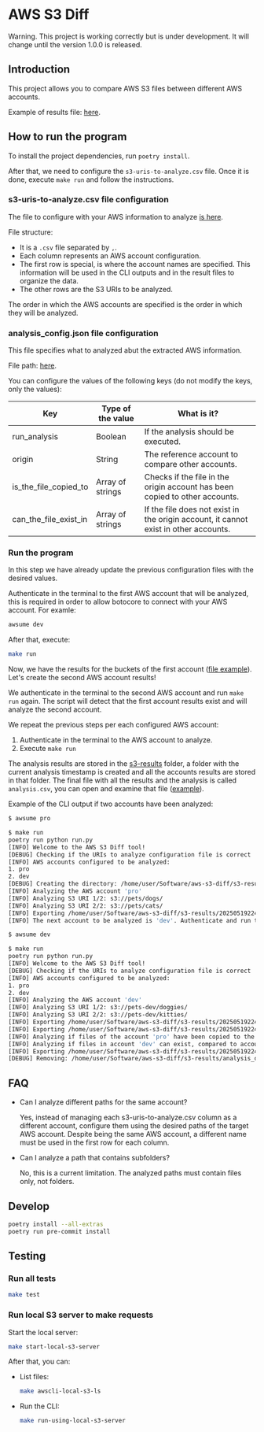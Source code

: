 # AWS S3 Diff

Warning. This project is working correctly but is under development. It will change until the version 1.0.0 is released.

## Introduction

This project allows you to compare AWS S3 files between different AWS accounts.

Example of results file: [here](tests/expected-results/analysis.csv).

## How to run the program

To install the project dependencies, run `poetry install`.

After that, we need to configure the `s3-uris-to-analyze.csv` file. Once it is done, execute `make run` and follow the instructions.

### s3-uris-to-analyze.csv file configuration

The file to configure with your AWS information to analyze [is here](config/s3-uris-to-analyze.csv).

File structure:

- It is a `.csv` file separated by `,`.
- Each column represents an AWS account configuration.
- The first row is special, is where the account names are specified. This information will be used in the CLI outputs and in the result files to organize the data.
- The other rows are the S3 URIs to be analyzed.

The order in which the AWS accounts are specified is the order in which they will be analyzed.

### analysis_config.json file configuration

This file specifies what to analyzed abut the extracted AWS information.

File path: [here](config/analysis-config.json).

You can configure the values of the following keys (do not modify the keys, only the values):

Key                   | Type of the value | What is it?
----------------------|-------------------|---------------------------------------------------------------------------
run_analysis          | Boolean           | If the analysis should be executed.
origin                | String            | The reference account to compare other accounts.
is_the_file_copied_to | Array of strings  | Checks if the file in the origin account has been copied to other accounts.
can_the_file_exist_in | Array of strings  | If the file does not exist in the origin account, it cannot exist in other accounts.

### Run the program

In this step we have already update the previous configuration files with the desired values.

Authenticate in the terminal to the first AWS account that will be analyzed, this is required in order to allow botocore to connect with your AWS account. For examle:

```bash
awsume dev
```

After that, execute:

```bash
make run
```

Now, we have the results for the buckets of the first account ([file example](tests/expected-results/dev.csv)). Let's create the second AWS account results!

We authenticate in the terminal to the second AWS account and run `make run` again. The script will detect that the first account results exist and will analyze the second account.

We repeat the previous steps per each configured AWS account:

1. Authenticate in the terminal to the AWS account to analyze.
2. Execute `make run`

The analysis results are stored in the [s3-results](s3-results) folder, a folder with the current analysis timestamp is created and all the accounts results are stored in that folder. The final file with all the results and the analysis is called `analysis.csv`, you can open and examine that file ([example](tests/expected-results/analysis.csv)).

Example of the CLI output if two accounts have been analyzed:

```bash
$ awsume pro

$ make run
poetry run python run.py
[INFO] Welcome to the AWS S3 Diff tool!
[DEBUG] Checking if the URIs to analyze configuration file is correct
[INFO] AWS accounts configured to be analyzed:
1. pro
2. dev
[DEBUG] Creating the directory: /home/user/Software/aws-s3-diff/s3-results/20250519224348
[INFO] Analyzing the AWS account 'pro'
[INFO] Analyzing S3 URI 1/2: s3://pets/dogs/
[INFO] Analyzing S3 URI 2/2: s3://pets/cats/
[INFO] Exporting /home/user/Software/aws-s3-diff/s3-results/20250519224348/pro.csv
[INFO] The next account to be analyzed is 'dev'. Authenticate and run the program again

$ awsume dev

$ make run
poetry run python run.py
[INFO] Welcome to the AWS S3 Diff tool!
[DEBUG] Checking if the URIs to analyze configuration file is correct
[INFO] AWS accounts configured to be analyzed:
1. pro
2. dev
[INFO] Analyzing the AWS account 'dev'
[INFO] Analyzing S3 URI 1/2: s3://pets-dev/doggies/
[INFO] Analyzing S3 URI 2/2: s3://pets-dev/kitties/
[INFO] Exporting /home/user/Software/aws-s3-diff/s3-results/20250519224348/dev.csv
[INFO] Exporting /home/user/Software/aws-s3-diff/s3-results/20250519224348/s3-files-all-accounts.csv
[INFO] Analyzing if files of the account 'pro' have been copied to the account 'dev'
[INFO] Analyzing if files in account 'dev' can exist, compared to account 'pro'
[INFO] Exporting /home/user/Software/aws-s3-diff/s3-results/20250519224348/analysis.csv
[DEBUG] Removing: /home/user/Software/aws-s3-diff/s3-results/analysis_date_time.txt
```

## FAQ

- Can I analyze different paths for the same account?

  Yes, instead of managing each s3-uris-to-analyze.csv column as a different account, configure them using the desired paths of the target AWS account. Despite being the same AWS account, a different name must be used in the first row for each column.

- Can I analyze a path that contains subfolders?

  No, this is a current limitation. The analyzed paths must contain files only, not folders.

## Develop

```bash
poetry install --all-extras
poetry run pre-commit install
```

## Testing

### Run all tests

```bash
make test
```

### Run local S3 server to make requests

Start the local server:

```bash
make start-local-s3-server
```

After that, you can:

- List files:

    ```bash
    make awscli-local-s3-ls
    ```

- Run the CLI:

    ```bash
    make run-using-local-s3-server
    ```

